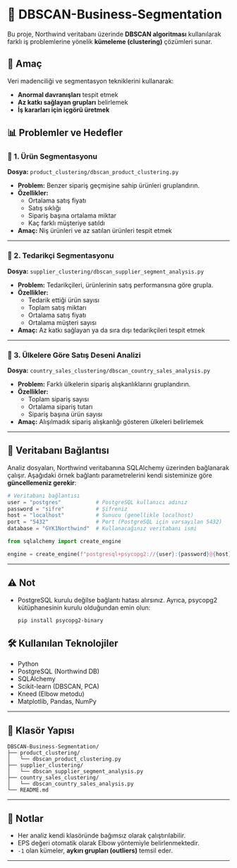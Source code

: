# 🧠 DBSCAN-Business-Segmentation

Bu proje, Northwind veritabanı üzerinde **DBSCAN algoritması** kullanılarak farklı iş problemlerine yönelik **kümeleme (clustering)** çözümleri sunar.

## 🎯 Amaç

Veri madenciliği ve segmentasyon tekniklerini kullanarak:

- **Anormal davranışları** tespit etmek  
- **Az katkı sağlayan grupları** belirlemek  
- **İş kararları için içgörü üretmek**

## 📊 Problemler ve Hedefler

### 📌 1. Ürün Segmentasyonu  
**Dosya:** `product_clustering/dbscan_product_clustering.py`

- **Problem:** Benzer sipariş geçmişine sahip ürünleri gruplandırın.
- **Özellikler:**
  - Ortalama satış fiyatı  
  - Satış sıklığı  
  - Sipariş başına ortalama miktar  
  - Kaç farklı müşteriye satıldı
- **Amaç:** Niş ürünleri ve az satılan ürünleri tespit etmek

---

### 📌 2. Tedarikçi Segmentasyonu  
**Dosya:** `supplier_clustering/dbscan_supplier_segment_analysis.py`

- **Problem:** Tedarikçileri, ürünlerinin satış performansına göre grupla.
- **Özellikler:**
  - Tedarik ettiği ürün sayısı  
  - Toplam satış miktarı  
  - Ortalama satış fiyatı  
  - Ortalama müşteri sayısı
- **Amaç:** Az katkı sağlayan ya da sıra dışı tedarikçileri tespit etmek

---

### 📌 3. Ülkelere Göre Satış Deseni Analizi  
**Dosya:** `country_sales_clustering/dbscan_country_sales_analysis.py`

- **Problem:** Farklı ülkelerin sipariş alışkanlıklarını gruplandırın.
- **Özellikler:**
  - Toplam sipariş sayısı  
  - Ortalama sipariş tutarı  
  - Sipariş başına ürün sayısı
- **Amaç:** Alışılmadık sipariş alışkanlığı gösteren ülkeleri belirlemek

---

## 🔌 Veritabanı Bağlantısı

Analiz dosyaları, Northwind veritabanına SQLAlchemy üzerinden bağlanarak çalışır. Aşağıdaki örnek bağlantı parametrelerini kendi sisteminize göre **güncellemeniz gerekir**:

```python
# Veritabanı bağlantısı
user = "postgres"           # PostgreSQL kullanıcı adınız
password = "sifre"          # Şifreniz
host = "localhost"          # Sunucu (genellikle localhost)
port = "5432"               # Port (PostgreSQL için varsayılan 5432)
database = "GYK1Northwind"  # Kullanacağınız veritabanı ismi

from sqlalchemy import create_engine

engine = create_engine(f"postgresql+psycopg2://{user}:{password}@{host}:{port}/{database}")

```

---

## ⚠️ Not

- PostgreSQL kurulu değilse bağlantı hatası alırsınız. Ayrıca, psycopg2 kütüphanesinin kurulu olduğundan emin olun:

  ```bash
  pip install psycopg2-binary
    ```



## 🛠️ Kullanılan Teknolojiler

- Python
- PostgreSQL (Northwind DB)
- SQLAlchemy
- Scikit-learn (DBSCAN, PCA)
- Kneed (Elbow metodu)
- Matplotlib, Pandas, NumPy

---

## 📁 Klasör Yapısı

```
DBSCAN-Business-Segmentation/
├── product_clustering/
│   └── dbscan_product_clustering.py
├── supplier_clustering/
│   └── dbscan_supplier_segment_analysis.py
├── country_sales_clustering/
│   └── dbscan_country_sales_analysis.py
└── README.md
```

---

## 📌 Notlar

- Her analiz kendi klasöründe bağımsız olarak çalıştırılabilir.
- EPS değeri otomatik olarak Elbow yöntemiyle belirlenmektedir.
- `-1` olan kümeler, **aykırı grupları (outliers)** temsil eder.

---
